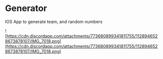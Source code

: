 # Generator

IOS App to generate team, and random numbers

![https://cdn.discordapp.com/attachments/773680899341811755/1128946528673878107/IMG_7018.png](https://cdn.discordapp.com/attachments/773680899341811755/1128946528673878107/IMG_7018.png)
